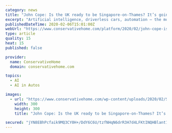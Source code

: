```yaml
---
category: news
title: "John Cope: Is the UK ready to be Singapore-on-Thames? It’s going to be an upskill battle"
excerpt: "Artificial intelligence, driverless cars, automation – the most visible sign being the death of the checkout – are pervasive, but still largely discussed as ‘the future’. Algorithms can ..."
publishedDateTime: 2020-02-06T15:01:00Z
webUrl: "https://www.conservativehome.com/platform/2020/02/john-cope-is-the-uk-ready-to-be-singapore-on-thames-its-going-to-be-an-upskill-battle.html"
type: article
quality: 15
heat: 15
published: false

provider:
  name: ConservativeHome
  domain: conservativehome.com

topics:
  - AI
  - AI in Autos

images:
  - url: "https://www.conservativehome.com/wp-content/uploads/2020/02/Screen-Shot-2020-02-06-at-10.11.16-300x300.png"
    width: 300
    height: 300
    title: "John Cope: Is the UK ready to be Singapore-on-Thames? It’s going to be an upskill battle"

secured: "jYN8EBhPcfaik9MQ3CY0H+/DdY6C6U/tzfNHqN6drR3H7d4LFKtINQHBlant1oJA048BBMFGFN9KUJ8irb+9n0waJmRjMJ5QY87KxAqr1vQUHCXa/mEfasWJM9nVGXp17Bjp/aPaY4D+Uwx92KpZelbqBjN1aJ0lKJ1A9XRvgdTCSoxECQBVFL8X2XbOdkBm/yMcusWuMYCS9AJPSBO84Faj3jBVh1gnJhNNYJ2qwJJ+IgsaUZSDznDtC+DXdXSClEVtKFeKmFrHqw9dD/Alb/pewAk15U2tksJVPrzO98VQ+j8cj65RnLJ0bu243ZhT;g7TDsZSR44JuaneAHQi1iw=="
---
```


